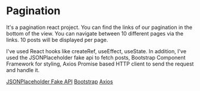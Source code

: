 # Pagination

It's a pagination react project. You can find the links 
of our pagination in the bottom of the view.
You can navigate between 10 different pages via the links.
10 posts will be displayed per page. 

I've used React hooks like createRef, useEffect, useState.
In addition, I've used the JSONPlaceholder fake api to fetch posts, Bootstrap Component Framework for styling, Axios Promise based HTTP client to send the request and handle it.

[JSONPlaceholder Fake API](https://jsonplaceholder.typicode.com/)
[Bootstrap](https://getbootstrap.com/)
[Axios](https://github.com/axios/axios)

